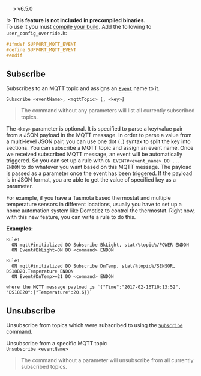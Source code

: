 &emsp;  » v6.5.0

!> **This feature is not included in precompiled binaries.**     
To use it you must [compile your build](compile-your-build). Add the following to `user_config_override.h`:
```c++
#ifndef SUPPORT_MQTT_EVENT
#define SUPPORT_MQTT_EVENT
#endif
```

## Subscribe
Subscribes to an MQTT topic and assigns an [`Event`](commands#event) name to it. 

`Subscribe <eventName>, <mqttTopic> [, <key>]`
> The command without any parameters will list all currently subscribed topics.

The `<key>` parameter is optional. It is specified to parse a key/value pair from a JSON payload in the MQTT message. In order to parse a value from a multi-level JSON pair, you can use one dot (`.`) syntax to split the key into sections.
You can subscribe a MQTT topic and assign an event name. Once we received subscribed MQTT message, an event will be automatically triggered. So you can set up a rule with `ON EVENT#<event_name> DO ... ENDON` to do whatever you want based on this MQTT message. The payload is passed as a parameter once the event has been triggered. If the payload is in JSON format, you are able to get the value of specified key as a parameter.  

For example, if you have a Tasmota based thermostat and multiple temperature sensors in different locations, usually you have to set up a home automation system like Domoticz to control the thermostat. Right now, with this new feature, you can write a rule to do this.  

**Examples:**  
```console
Rule1
  ON mqtt#initialized DO Subscribe BkLight, stat/%topic%/POWER ENDON
  ON Event#BkLight=ON DO <command> ENDON
```
```console
Rule1
  ON mqtt#initialized DO Subscribe DnTemp, stat/%topic%/SENSOR, DS18B20.Temperature ENDON
  ON Event#DnTemp>=21 DO <command> ENDON

where the MQTT message payload is `{"Time":"2017-02-16T10:13:52", "DS18B20":{"Temperature":20.6}}`
```

## Unsubscribe
Unsubscribe from topics which were subscribed to using the [`Subscribe`](#subscribe) command.  

Unsubscribe from a specific MQTT topic  
`Unsubscribe <eventName>`  

> The command without a parameter will unsubscribe from all currently subscribed topics.  
